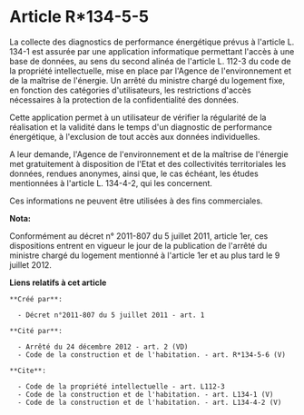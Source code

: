 # Article R*134-5-5

La collecte des diagnostics de performance énergétique prévus à l'article L. 134-1 est assurée par une application
informatique permettant l'accès à une base de données, au sens du second alinéa de l'article L. 112-3 du code de la propriété
intellectuelle, mise en place par l'Agence de l'environnement et de la maîtrise de l'énergie. Un arrêté du ministre chargé du
logement fixe, en fonction des catégories d'utilisateurs, les restrictions d'accès nécessaires à la protection de la
confidentialité des données. 

Cette application permet à un utilisateur de vérifier la régularité de la réalisation et la validité dans le temps d'un
diagnostic de performance énergétique, à l'exclusion de tout accès aux données individuelles. 

A leur demande, l'Agence de l'environnement et de la maîtrise de l'énergie met gratuitement à disposition de l'Etat et des
collectivités territoriales les données, rendues anonymes, ainsi que, le cas échéant, les études mentionnées à l'article L.
134-4-2, qui les concernent. 

Ces informations ne peuvent être utilisées à des fins commerciales.

**Nota:**

Conformément au décret n° 2011-807 du 5 juillet 2011, article 1er, ces dispositions entrent en vigueur le jour de la
publication de l'arrêté du ministre chargé du logement mentionné à l'article 1er et au plus tard le 9 juillet 2012.

**Liens relatifs à cet article**

	**Créé par**:

	  - Décret n°2011-807 du 5 juillet 2011 - art. 1

	**Cité par**:

	  - Arrêté du 24 décembre 2012 - art. 2 (VD)
	  - Code de la construction et de l'habitation. - art. R*134-5-6 (V)

	**Cite**:

	  - Code de la propriété intellectuelle - art. L112-3
	  - Code de la construction et de l'habitation. - art. L134-1 (V)
	  - Code de la construction et de l'habitation. - art. L134-4-2 (V)
